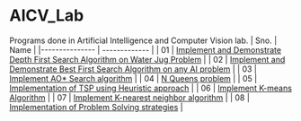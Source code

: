 # AICV_Lab
Programs done in Artificial Intelligence and Computer Vision lab.
 | Sno. | Name | 
 |--------------- | ------------- |
 | 01 | [Implement and Demonstrate Depth First Search Algorithm on Water Jug Problem](https://github.com/shaun33016/AICV_Lab/blob/main/1.%20Implement%20and%20Demonstrate%20Depth%20First%20Search%20Algorithm%20on%20Water%20Jug%20Problem.ipynb) |
 | 02 | [Implement and Demonstrate Best First Search Algorithm on any AI problem](https://github.com/shaun33016/AICV_Lab/blob/main/2.%20Implement%20and%20Demonstrate%20Best%20First%20Search%20Algorithm%20on%20any%20AI%20problem.ipynb) |
 | 03 | [Implement AO* Search algorithm](https://github.com/shaun33016/AICV_Lab/blob/main/03.%20Implement%20AO*%20Search%20algorithm..ipynb) |
 | 04 | [N Queens problem](https://github.com/shaun33016/AICV_Lab/blob/main/4.%20N%20Queens%20problem.ipynb) |
 | 05 | [Implementation of TSP using Heuristic approach](https://github.com/shaun33016/AICV_Lab/blob/main/5.%20Implementation%20of%20TSP%20using%20Heuristic%20approach.ipynb) |
 | 06 | [Implement K-means Algorithm](https://github.com/shaun33016/AICV_Lab/blob/main/6.%20Implement%20K-means%20Algorithm.ipynb) |
 | 07 | [Implement K-nearest neighbor algorithm](https://github.com/shaun33016/AICV_Lab/blob/main/7.%20Implement%20K-nearest%20neighbor%20algorithm.ipynb) |
 | 08 | [Implementation of Problem Solving strategies](https://github.com/shaun33016/AICV_Lab/blob/main/8.%20Implementation%20of%20Problem%20Solving%20strategies.ipynb) |

